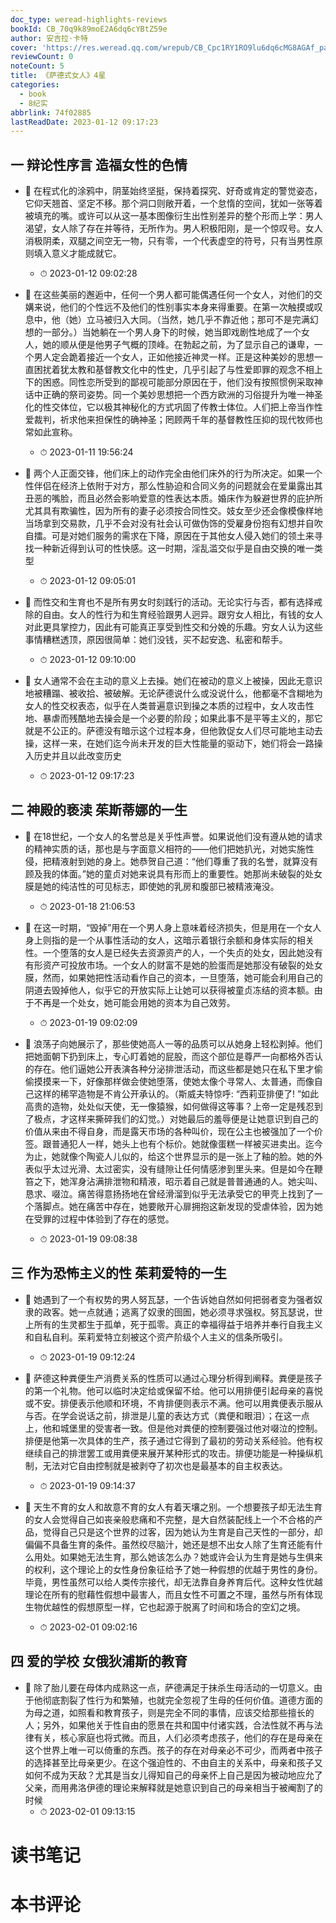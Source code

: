 ```yaml
---
doc_type: weread-highlights-reviews
bookId: CB_70q9k89moE2A6dq6cYBtZ59e
author: 安吉拉·卡特
cover: 'https://res.weread.qq.com/wrepub/CB_Cpc1RY1RO9lu6dq6cMG8AGAf_parsecover'
reviewCount: 0
noteCount: 5
title: 《萨德式女人》4星
categories:
  - book
  - 8纪实
abbrlink: 74f02885
lastReadDate: 2023-01-12 09:17:23
---
```



## 一 辩论性序言 造福女性的色情


- 📌 在程式化的涂鸦中，阴茎始终坚挺，保持着探究、好奇或肯定的警觉姿态，它仰天翘首、坚定不移。那个洞口则敞开着，一个怠惰的空间，犹如一张等着被填充的嘴。或许可以从这一基本图像衍生出性别差异的整个形而上学：男人渴望，女人除了存在并等待，无所作为。男人积极阳刚，是一个惊叹号。女人消极阴柔，双腿之间空无一物，只有零，一个代表虚空的符号，只有当男性原则填入意义才能成就它。 
    - ⏱ 2023-01-12 09:02:28 

- 📌 在这些美丽的邂逅中，任何一个男人都可能偶遇任何一个女人，对他们的交媾来说，他们的个性远不及他们的性别事实本身来得重要。在第一次触摸或叹息中，他（她）立马被归入大同。（当然，她几乎不靠近他；那可不是完满幻想的一部分。）当她躺在一个男人身下的时候，她当即戏剧性地成了一个女人，她的顺从便是他男子气概的顶峰。在勃起之前，为了显示自己的谦卑，一个男人定会跪着接近一个女人，正如他接近神灵一样。正是这种美妙的思想一直困扰着犹太教和基督教文化中的性史，几乎引起了与性爱即罪的观念不相上下的困惑。同性恋所受到的鄙视可能部分原因在于，他们没有按照惯例采取神话中正确的祭司姿势。同一个美妙思想把一个西方欧洲的习俗提升为唯一神圣化的性交体位，它以极其神秘化的方式巩固了传教士体位。人们把上帝当作性爱裁判，祈求他来担保性的确神圣；罔顾两千年的基督教性压抑的现代牧师也常如此宣称。 
    - ⏱ 2023-01-11 19:56:24 

- 📌 两个人正面交锋，他们床上的动作完全由他们床外的行为所决定。如果一个性伴侣在经济上依附于对方，那么性胁迫和合同义务的问题就会在爱巢露出其丑恶的嘴脸，而且必然会影响爱意的性表达本质。婚床作为躲避世界的庇护所尤其具有欺骗性，因为所有的妻子必须按合同性交。妓女至少还会像模像样地当场拿到交易款，几乎不会对没有社会认可做伪饰的受雇身份抱有幻想并自吹自擂。可是对她们服务的需求在下降，原因在于其他女人侵入她们的领土来寻找一种新近得到认可的性快感。这一时期，淫乱滥交似乎是自由交换的唯一类型 
    - ⏱ 2023-01-12 09:05:01 

- 📌 而性交和生育也不是所有男女时刻践行的活动。无论实行与否，都有选择戒除的自由。女人的性行为和生育经验跟男人迥异。跟穷女人相比，有钱的女人对此更具掌控力，因此有可能真正享受到性交和分娩的乐趣。穷女人认为这些事情糟糕透顶，原因很简单：她们没钱，买不起安逸、私密和帮手。 
    - ⏱ 2023-01-12 09:10:00 

- 📌 女人通常不会在主动的意义上去操。她们在被动的意义上被操，因此无意识地被糟蹋、被收拾、被破解。无论萨德说什么或没说什么，他都毫不含糊地为女人的性交权表态，似乎在人类普遍意识到操之本质的过程中，女人攻击性地、暴虐而残酷地去操会是一个必要的阶段；如果此事不是平等主义的，那它就是不公正的。萨德没有暗示这个过程本身，但他敦促女人们尽可能地主动去操，这样一来，在她们迄今尚未开发的巨大性能量的驱动下，她们将会一路操入历史并且以此改变历史 
    - ⏱ 2023-01-12 09:17:23 

## 二 神殿的亵渎 茱斯蒂娜的一生


- 📌 在18世纪，一个女人的名誉总是关乎性声誉。如果说他们没有遵从她的请求的精神实质的话，那也是与字面意义相符的——他们把她扒光，对她实施性侵，把精液射到她的身上。她恭贺自己道：“他们尊重了我的名誉，就算没有顾及我的体面。”她的童贞对她来说具有形而上的重要性。她那尚未破裂的处女膜是她的纯洁性的可见标志，即使她的乳房和腹部已被精液淹没。 
  - ⏱ 2023-01-18 21:06:53 

- 📌 在这一时期，“毁掉”用在一个男人身上意味着经济损失，但是用在一个女人身上则指的是一个从事性活动的女人，这暗示着银行余额和身体实际的相关性。一个堕落的女人是已经失去资源资产的人，一个失贞的处女，因此她没有有形资产可投放市场。一个女人的财富不是她的脸蛋而是她那没有破裂的处女膜，然而，如果她把性活动看作自己的资本，一旦堕落，她可能会利用自己的阴道去毁掉他人，似乎它的开放实际上让她可以获得被童贞冻结的资本额。由于不再是一个处女，她可能会用她的资本为自己效劳。 
  - ⏱ 2023-01-19 09:02:09 

- 📌 浪荡子向她展示了，那些使她高人一等的品质可以从她身上轻松剥掉。他们把她面朝下扔到床上，专心盯着她的屁股，而这个部位是尊严一向都格外否认的存在。他们逼她公开表演各种分泌排泄活动，而这些都是她只在私下里才偷偷摸摸来一下，好像那样做会使她堕落，使她太像个寻常人、太普通，而像自己这样的稀罕造物是不肯公开承认的。（斯威夫特惊呼: “西莉亚排便了! ”如此高贵的造物，处处似天使，无一像猿猴，如何做得这等事？上帝一定是残忍到了极点，才这样来撕碎我们的幻觉。）对她最后的羞辱便是让她意识到自己的价值从来由不得自身，而是露天市场的各种叫价，现在公主也被强加了一个价签。跟普通犯人一样，她头上也有个标价。她就像蛋糕一样被买进卖出。迄今为止，她就像个陶瓷人儿似的，给这个世界显示的是一张上了釉的脸。她的外表似乎太过光滑、太过密实，没有缝隙让任何情感渗到里头来。但是如今在鞭笞之下，她浑身沾满排泄物和精液，昭示着自己就是普普通通的人。她尖叫、恳求、啜泣。痛苦得意扬扬地在曾经滑溜到似乎无法承受它的甲壳上找到了一个落脚点。她在痛苦中存在，她要敞开心扉拥抱这新发现的受虐体验，因为她在受罪的过程中体验到了存在的感觉。 
  - ⏱ 2023-01-19 09:08:38 

## 三 作为恐怖主义的性 茱莉爱特的一生


- 📌 她遇到了一个有权势的男人努瓦瑟，一个告诉她自然如何把弱者变为强者奴隶的政客。她一点就通；逃离了奴隶的囹圄，她必须寻求强权。努瓦瑟说，世上所有的生灵都生于孤单，死于孤零。真正的幸福得益于培养并奉行自我主义和自私自利。茱莉爱特立刻被这个资产阶级个人主义的信条所吸引。 
  - ⏱ 2023-01-19 09:12:24 

- 📌 萨德这种粪便生产消费关系的性质可以通过心理分析得到阐释。粪便是孩子的第一个礼物。他可以临时决定给或保留不给。他可以用排便引起母亲的喜悦或不安。排便表示他顺和环境，不肯排便则表示不满。他可以用粪便表示服从与否。在学会说话之前，排泄是儿童的表达方式（粪便和眼泪）；在这一点上，他和城堡里的受害者一致。但是他对粪便的控制要强过他对啜泣的控制。排便是他第一次具体的生产，孩子通过它得到了最初的劳动关系经验。他有权继续自己的排泄罢工或用粪便来展开某种形式的攻击。排便功能是一种操纵机制，无法对它自由控制就是被剥夺了初次也是最基本的自主权表达。 
  - ⏱ 2023-01-19 09:14:37 

- 📌 天生不育的女人和故意不育的女人有着天壤之别。一个想要孩子却无法生育的女人会觉得自己如丧亲般悲痛和不完整，是大自然装配线上一个不合格的产品，觉得自己只是这个世界的过客，因为她认为生育是自己天性的一部分，却偏偏不具备生育的条件。虽然绞尽脑汁，她还是想不出女人除了生育还能有什么用处。如果她无法生育，那么她该怎么办？她或许会认为生育是她与生俱来的权利，这个理论上的女性身份象征给予了她一种假想的优越于男性的身份。毕竟，男性虽然可以给人类传宗接代，却无法靠自身养育后代。这种女性优越理论在所有的慰藉性假想中最害人，而且女性不可置之不理，虽然与所有体现生物优越性的假想原型一样，它也起源于脱离了时间和场合的空幻之境。 
  - ⏱ 2023-02-01 09:02:16 

## 四 爱的学校 女俄狄浦斯的教育


- 📌 除了胎儿要在母体内成熟这一点，萨德满足于抹杀生母活动的一切意义。由于他彻底割裂了性行为和繁殖，也就完全忽视了生母的任何价值。道德方面的为母之道，如照看和教育孩子，则是完全不同的事情，应该交给那些擅长的人；另外，如果他关于性自由的愿景在共和国中付诸实践，合法性就不再与法律有关，核心家庭也将式微。而且，人们必须考虑孩子，他们的存在是母亲在这个世界上唯一可以倚重的东西。孩子的存在对母亲必不可少，而两者中孩子的选择甚至比母亲更少。在这个强迫性的、不由自主的关系中，母亲和孩子又如何不成为天敌？尤其是当女儿得知自己的母亲怀上自己是因为被动地应允了父亲，而用弗洛伊德的理论来解释就是她意识到自己的母亲相当于被阉割了的时候 
  - ⏱ 2023-02-01 09:13:15 

# 读书笔记


# 本书评论
